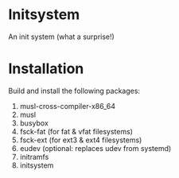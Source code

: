 Initsystem
==========

An init system (what a surprise!)

Installation
============

Build and install the following packages:

1. musl-cross-compiler-x86_64
2. musl
3. busybox
4. fsck-fat (for fat & vfat filesystems)
5. fsck-ext (for ext3 & ext4 filesystems)
6. eudev (optional: replaces udev from systemd)
7. initramfs
8. initsystem

